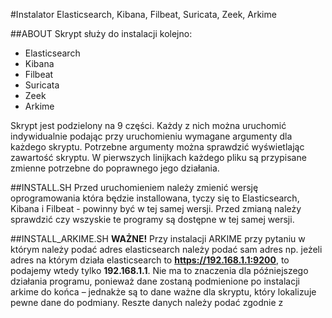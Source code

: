 #Instalator Elasticsearch, Kibana, Filbeat, Suricata, Zeek, Arkime

##ABOUT
Skrypt służy do instalacji kolejno:
- Elasticsearch
- Kibana
- Filbeat
- Suricata
- Zeek
- Arkime

Skrypt jest podzielony na 9 części. Każdy z nich można uruchomić indywidualnie 
podając przy uruchomieniu wymagane argumenty dla każdego skryptu. Potrzebne 
argumenty można sprawdzić wyświetlając zawartość skryptu. W pierwszych linijkach 
każdego pliku są przypisane zmienne potrzebne do poprawnego jego działania.

##INSTALL.SH
Przed uruchomieniem należy zmienić wersję oprogramowania która będzie installowana,
tyczy się to Elasticsearch, Kibana i Filbeat - powinny być w tej samej wersji. 
Przed zmianą należy sprawdzić czy wszyskie te programy są dostępne w tej samej
wersji.

##INSTALL_ARKIME.SH
**WAŻNE!**
Przy instalacji ARKIME przy pytaniu w którym należy podać adres elasticsearch 
należy podać sam adres np. jeżeli adres na którym działa elasticsearch 
to __https://192.168.1.1:9200__, to podajemy wtedy tylko __192.168.1.1__. 
Nie ma to znaczenia dla późniejszego działania programu, ponieważ dane zostaną 
podmienione po instalacji arkime do końca – jednakże są to dane ważne dla skryptu, 
który lokalizuje pewne dane do podmiany. Reszte danych należy podać zgodnie z 
